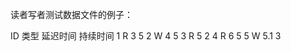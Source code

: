 读者写者测试数据文件的例子：

ID 类型 延迟时间  持续时间 
1    R      3      5
2    W     4      5
3    R      5      2
4    R      6      5
5    W     5.1   3
